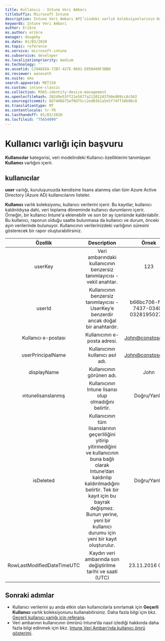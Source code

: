 ```yaml
---
title: Kullanıcı - Intune Veri Ambarı
titleSuffix: Microsoft Intune
description: Intune Veri Ambarı API’sindeki varlık koleksiyonlarının Kullanıcı kategorisi için başvuru konusu.
keywords: Intune Veri Ambarı
author: Erikre
ms.author: erikre
manager: dougeby
ms.date: 01/03/2020
ms.topic: reference
ms.service: microsoft-intune
ms.subservice: developer
ms.localizationpriority: medium
ms.technology: ''
ms.assetid: C29A6EEA-72B7-427E-9601-E05B408F3BB0
ms.reviewer: aanavath
ms.suite: ems
search.appverid: MET150
ms.custom: intune-classic
ms.collection: M365-identity-device-management
ms.openlocfilehash: 202d9e53ff21e5677a212012d37b0e909cc8c562
ms.sourcegitcommit: 8d7406b75ef0d75cc2ed03b1a5e5f74ff10b98c0
ms.translationtype: MT
ms.contentlocale: tr-TR
ms.lasthandoff: 01/03/2020
ms.locfileid: "75654099"
---
```

# <a name="reference-for-user-entity"></a>Kullanıcı varlığı için başvuru

**Kullanıcılar** kategorisi, veri modelindeki Kullanıcı özelliklerini tanımlayan **Kullanıcı** varlığını içerir.

## <a name="users"></a>kullanıcılar

**user** varlığı, kuruluşunuzda kendisine lisans atanmış olan tüm Azure Active Directory (Azure AD) kullanıcılarını listeler.

**Kullanıcı** varlık koleksiyonu, kullanıcı verilerini içerir. Bu kayıtlar, kullanıcı kaldırıldıysa dahi, veri toplama döneminde kullanıcı durumlarını içerir. Örneğin, bir kullanıcı Intune'a eklenebilir ve son bir ay içerisinde kaldırılabilir. Bu kullanıcı, raporun olduğu saatte bulunmasa da kullanıcı ve durum, önceki ayın verilerinde bulunuyor. Kullanıcının verilerinizdeki varlığının süresini gösterecek bir rapor oluşturabilirsiniz.

|          Özellik          |                                                                                                           Description                                                                                                          |                Örnek               |
|:--------------------------:|:------------------------------------------------------------------------------------------------------------------------------------------------------------------------------------------------------------------------------:|:------------------------------------:|
| userKey                    | Veri ambarındaki kullanıcının benzersiz tanımlayıcısı - vekil anahtar.                                                                                                                                                         | 123                                  |
| userId                     | Kullanıcının benzersiz tanımlayıcısı - UserKey’e benzerdir ancak doğal bir anahtardır.                                                                                                                                                    | b66bc706-ffff-7437-0340-032819502773 |
| Kullanıcı e-postası                  | Kullanıcının e-posta adresi.                                                                                                                                                                                                     | John@constoso.com                    |
| userPrincipalName                        | Kullanıcının kullanıcı asıl adı.                                                                                                                                                                                               | John@constoso.com                    |
| displayName                | Kullanıcının görünen adı.                                                                                                                                                                                                      | John                                 |
| ıntunelisanslanmış             | Kullanıcının Intune lisansı olup olmadığını belirtir.                                                                                                                                                                              | Doğru/Yanlış                           |
| isDeleted                  | Kullanıcının tüm lisanslarının geçerliliğini yitirip yitirmediğini ve kullanıcının buna bağlı olarak Intune’dan kaldırılıp kaldırılmadığını belirtir. Tek bir kayıt için bu bayrak değişmez. Bunun yerine, yeni bir kullanıcı durumu için yeni bir kayıt oluşturulur. | Doğru/Yanlış                           |
| RowLastModifiedDateTimeUTC | Kaydın veri ambarında son değiştirilme tarihi ve saati (UTC)                                                                                                                                                 | 23.11.2016 0:00                      |


## <a name="next-steps"></a>Sonraki adımlar
- Kullanıcı verilerini şu anda etkin olan kullanıcılarla sınırlamak için **Geçerli Kullanıcı** varlık koleksiyonunu kullanabilirsiniz. Daha fazla bilgi için bkz. [Geçerli kullanıcı varlığı için referans](../reports-ref-current-user.md).
- Veri ambarının kullanıcının ömrünü Intune’da nasıl izlediği hakkında daha fazla bilgi edinmek için bkz. [Intune Veri Ambarı’nda kullanıcı ömrü gösterimi](reports-ref-user-timeline.md).
